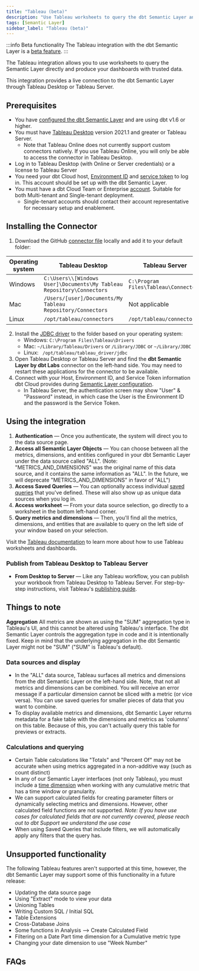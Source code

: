 ```yaml
---
title: "Tableau (beta)"
description: "Use Tableau worksheets to query the dbt Semantic Layer and produce dashboards with trusted date."
tags: [Semantic Layer]
sidebar_label: "Tableau (beta)"
---
```


:::info Beta functionality
The Tableau integration with the dbt Semantic Layer is a [beta feature](/docs/dbt-versions/product-lifecycles#dbt-cloud).
:::

The Tableau integration allows you to use worksheets to query the Semantic Layer directly and produce your dashboards with trusted data.  

This integration provides a live connection to the dbt Semantic Layer through Tableau Desktop or Tableau Server. 

## Prerequisites

- You have [configured the dbt Semantic Layer](/docs/use-dbt-semantic-layer/setup-sl) and are using dbt v1.6 or higher.
- You must have [Tableau Desktop](https://www.tableau.com/en-gb/products/desktop) version 2021.1 and greater or Tableau Server.
  - Note that Tableau Online does not currently support custom connectors natively. If you use Tableau Online, you will only be able to access the connector in Tableau Desktop.
- Log in to Tableau Desktop (with Online or Server credentials) or a license to Tableau Server
- You need your dbt Cloud host, [Environment ID](/docs/use-dbt-semantic-layer/setup-sl#set-up-dbt-semantic-layer) and [service token](/docs/dbt-cloud-apis/service-tokens) to log in. This account should be set up with the dbt Semantic Layer.
- You must have a dbt Cloud Team or Enterprise [account](https://www.getdbt.com/pricing). Suitable for both Multi-tenant and Single-tenant deployment. 
  - Single-tenant accounts should contact their account representative for necessary setup and enablement.


## Installing the Connector

1. Download the GitHub [connector file](https://github.com/dbt-labs/semantic-layer-tableau-connector/releases/download/v1.0.2/dbt_semantic_layer.taco) locally and add it to your default folder:

| Operating system |Tableau Desktop | Tableau Server |
| ---------------- | -------------- | -------------- |
| Windows | `C:\Users\\[Windows User]\Documents\My Tableau Repository\Connectors` | `C:\Program Files\Tableau\Connectors` |
| Mac | `/Users/[user]/Documents/My Tableau Repository/Connectors` | Not applicable |
| Linux | `/opt/tableau/connectors` | `/opt/tableau/connectors` |
 
2. Install the [JDBC driver](/docs/dbt-cloud-apis/sl-jdbc) to the folder based on your operating system:
   - Windows: `C:\Program Files\Tableau\Drivers`
   - Mac: `~/Library/Tableau/Drivers` or `/Library/JDBC` or `~/Library/JDBC`
   - Linux: ` /opt/tableau/tableau_driver/jdbc`
3. Open Tableau Desktop or Tableau Server and find the **dbt Semantic Layer by dbt Labs** connector on the left-hand side. You may need to restart these applications for the connector to be available.
4. Connect with your Host, Environment ID, and Service Token information dbt Cloud provides during [Semantic Layer configuration](/docs/use-dbt-semantic-layer/setup-sl#:~:text=After%20saving%20it%2C%20you%27ll%20be%20provided%20with%20the%20connection%20information%20that%20allows%20you%20to%20connect%20to%20downstream%20tools). 
   - In Tableau Server, the authentication screen may show "User" & "Password" instead, in which case the User is the Environment ID and the password is the Service Token.


## Using the integration

1. **Authentication** &mdash; Once you authenticate, the system will direct you to the data source page. 
2. **Access all Semantic Layer Objects** &mdash; You can choose between all the metrics, dimensions, and entities configured in your dbt Semantic Layer under the data source called "ALL". (Note: "METRICS_AND_DIMENSIONS" was the original name of this data source, and it contains the same information as "ALL". In the future, we will deprecate "METRICS_AND_DIMENSIONS" in favor of "ALL") 
3. **Access Saved Queries** &mdash; You can optionally access individual [saved queries](/docs/build/saved-queries) that you've defined. These will also show up as unique data sources when you log in.
4. **Access worksheet** &mdash; From your data source selection, go directly to a worksheet in the bottom left-hand corner.
5. **Query metrics and dimensions** &mdash; Then, you'll find all the metrics, dimensions, and entities that are available to query on the left side of your window based on your selection.

Visit the [Tableau documentation](https://help.tableau.com/current/pro/desktop/en-us/gettingstarted_overview.htm) to learn more about how to use Tableau worksheets and dashboards.

### Publish from Tableau Desktop to Tableau Server

- **From Desktop to Server** &mdash; Like any Tableau workflow, you can publish your workbook from Tableau Desktop to Tableau Server. For step-by-step instructions, visit Tableau's [publishing guide](https://help.tableau.com/current/pro/desktop/en-us/publish_workbooks_share.htm).


## Things to note

**Aggregation**
All metrics are shown as using the "SUM" aggregation type in Tableau's UI, and this cannot be altered using Tableau's interface. The dbt Semantic Layer controls the aggregation type in code and it is intentionally fixed. Keep in mind that the underlying aggregation in the dbt Semantic Layer might not be "SUM" ("SUM" is Tableau's default).

### Data sources and display
-  In the "ALL" data source, Tableau surfaces all metrics and dimensions from the dbt Semantic Layer on the left-hand side. Note, that not all metrics and dimensions can be combined. You will receive an error message if a particular dimension cannot be sliced with a metric (or vice versa). You can use saved queries for smaller pieces of data that you want to combine.
- To display available metrics and dimensions, dbt Semantic Layer returns metadata for a fake table with the dimensions and metrics as 'columns' on this table. Because of this, you can't actually query this table for previews or extracts.

### Calculations and querying
- Certain Table calculations like "Totals" and "Percent Of" may not be accurate when using metrics aggregated in a non-additive way (such as count distinct)
- In any of our Semantic Layer interfaces (not only Tableau), you must include a [time dimension](/docs/build/cumulative#limitations) when working with any cumulative metric that has a time window or granularity.
- We can support calculated fields for creating parameter filters or dynamically selecting metrics and dimensions. However, other calculated field functions are not supported. _Note: If you have use cases for calculated fields that are not currently covered, please reach out to dbt Support we understand the use case_
- When using Saved Queries that include filters, we will automatically apply any filters that the query has.


## Unsupported functionality

The following Tableau features aren't supported at this time, however, the dbt Semantic Layer may support some of this functionality in a future release:

- Updating the data source page
- Using "Extract" mode to view your data
- Unioning Tables
- Writing Custom SQL / Initial SQL
- Table Extensions
- Cross-Database Joins
- Some functions in Analysis --> Create Calculated Field
- Filtering on a Date Part time dimension for a Cumulative metric type
- Changing your date dimension to use "Week Number"
  
## FAQs
<FAQ path="Troubleshooting/sl-alpn-error" />
